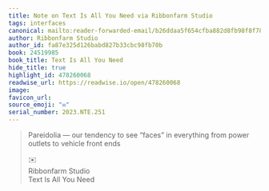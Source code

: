 ```yaml
---
title: Note on Text Is All You Need via Ribbonfarm Studio
tags: interfaces
canonical: mailto:reader-forwarded-email/b26ddaa5f654cfba882d8fb98f8f7838
author: Ribbonfarm Studio
author_id: fa87e325d126babd827b33cbc98fb70b
book: 24519985
book_title: Text Is All You Need
hide_title: true
highlight_id: 478260068
readwise_url: https://readwise.io/open/478260068
image:
favicon_url:
source_emoji: "✉️"
serial_number: 2023.NTE.251
---
```

> Pareidolia — our tendency to see “faces” in everything from power outlets to vehicle front ends
> <div class="quoteback-footer"><div class="quoteback-avatar"><span class="mini-emoji"> ✉️</span></div><div class="quoteback-metadata"><div class="metadata-inner"><span style="display:none">FROM:</span><div aria-label="Ribbonfarm Studio" class="quoteback-author"> Ribbonfarm Studio</div><div aria-label="Text Is All You Need" class="quoteback-title"> Text Is All You Need</div></div></div></div>